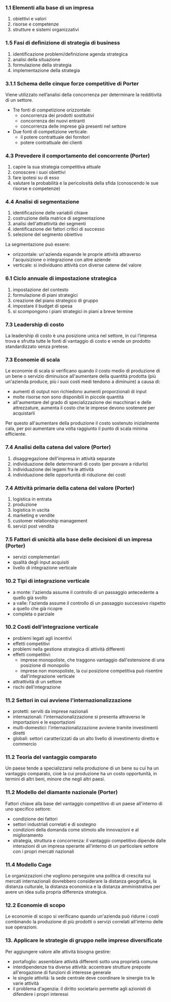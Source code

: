 ### 1.1 Elementi alla base di un impresa
1. obiettivi e valori
2. risorse e competenze
3. strutture e sistemi organizzativi
### 1.5 Fasi di definizione di strategia di business
1. identificazione problemi/definizione agenda strategica
2. analisi della situazione
3. formulazione della strategia
4. implementazione della strategia
### 3.1.1 Schema delle cinque forze competitive di Porter
Viene utilizzato nell’analisi della concorrenza per determinare la redditività di un settore. 
- Tre fonti di competizione orizzontale:
	- concorrenza dei prodotti sostitutivi
	- concorrenza dei nuovi entranti
	- concorrenza delle imprese già presenti nel settore
- Due fonti di competizione verticale:
	- il potere contrattuale dei fornitori
	- potere contrattuale dei clienti
### 4.3 Prevedere il comportamento del concorrente (Porter)
1. capire la sua strategia competitiva attuale
2. conoscere i suoi obiettivi
3. fare ipotesi su di esso
4. valutare la probabilità e la pericolosità della sfida (conoscendo le sue risorse e competenze)
### 4.4 Analisi di segmentazione 
1. identificazione delle variabili chiave
2. costruzione della matrice di segmentazione
3. analisi dell'attrattività dei segmenti
4. identificazione dei fattori critici di successo
5. selezione del segmento obiettivo

La segmentazione può essere:
- orizzontale: un'azienda espande le proprie attività attraverso l'acquisizione o integrazione con altre aziende
- verticale: si individuano attività con diverse catene del valore
### 6.1 Ciclo annuale di impostazione strategica
1. impostazione del contesto
2. formulazione di piani strategici
3. creazione del piano strategico di gruppo
4. impostare il budget di spesa
5. si scompongono i piani strategici in piani a breve termine
### 7.3 Leadership di costo
 La leadership di costo è una posizione unica nel settore, in cui l’impresa trova e sfrutta tutte le fonti di vantaggio di costo e vende un prodotto standardizzato senza pretese.
### 7.3 Economie di scala
Le economie di scala si verificano quando il costo medio di produzione di un bene o servizio diminuisce all'aumentare della quantità prodotta (più un'azienda produce, più i suoi costi medi tendono a diminuire) a causa di:
- aumenti di output non richiedono aumenti proporzionali di input
- molte risorse non sono disponibili in piccole quantità
- all'aumentare del grado di specializzazione dei macchinari e delle attrezzature, aumenta il costo che le imprese devono sostenere per acquistarli

Per questo all'aumentare della produzione il costo sostenuto inizialmente cala, per poi aumentare una volta raggiunto il punto di scala minima efficiente.
### 7.4 Analisi della catena del valore (Porter)
1. disaggregazione dell'impresa in attività separate
2. individuazione delle determinanti di costo (per provare a ridurlo)
3. individuazione dei legami fra le attività
4. individuazione delle opportunità di riduzione dei costi
### 7.4 Attività primarie della catena del valore (Porter)
1. logistica in entrata
2. produzione
3. logistica in uscita
4. marketing e vendite
5. customer relationship management
6. servizi post vendita
### 7.5 Fattori di unicità alla base delle decisioni di un impresa (Porter)
- servizi complementari
- qualità degli input acquisiti
- livello di integrazione verticale
### 10.2 Tipi di integrazione verticale
- a monte: l'azienda assume il controllo di un passaggio antecedente a quello già svolto
- a valle: l'azienda assume il controllo di un passaggio successivo rispetto a quello che già ricopre
- completa o parziale
### 10.2 Costi dell'integrazione verticale
- problemi legati agli incentivi
- effetti competitivi
- problemi nella gestione strategica di attività differenti
- effetti competitivi:
	- imprese monopoliste, che traggono vantaggio dall'estensione di una posizione di monopolio
	- imprese non monopoliste, la cui posizione competitiva può risentire dall'integrazione verticale
- attrattività di un settore
- rischi dell'integrazione
### 11.2 Settori in cui avviene l'internazionalizzazione
- protetti: serviti da imprese nazionali
- internazionali: l'internazionalizzazione si presenta attraverso le importazioni e le esportazioni
- multi-domestici: l'internazionalizzazione avviene tramite investimenti diretti
- globali: settori caratterizzati da un alto livello di investimento diretto e commercio
### 11.2 Teoria del vantaggio comparato
Un paese tende a specializzarsi nella produzione di un bene su cui ha un vantaggio comparato, cioè la cui produzione ha un costo opportunità, in termini di altri beni, minore che negli altri paesi.
### 11.2 Modello del diamante nazionale (Porter)
Fattori chiave alla base del vantaggio competitivo di un paese all'interno di uno specifico settore:
- condizione dei fattori
- settori industriali correlati e di sostegno
- condizioni della domanda come stimolo alle innovazioni e al miglioramento
- strategia, struttura e concorrenza: il vantaggio competitivo dipende dalle interazioni di un impresa operante all'interno di un particolare settore con i propri mercati nazionali
### 11.4 Modello Cage
Le organizzazioni che vogliono perseguire una politica di crescita sui mercati internazionali dovrebbero considerare la distanza geografica, la distanza culturale, la distanza economica e la distanza amministrativa per avere un idea sulla propria differenza strategica.
### 12.2 Economie di scopo
Le economie di scopo si verificano quando un'azienda può ridurre i costi combinando la produzione di più prodotti o servizi correlati all'interno delle sue operazioni.
### 13. Applicare le strategie di gruppo nelle imprese diversificate
Per aggiungere valore alle attività bisogna gestire:
- portafoglio: assemblare attività differenti sotto una proprietà comune
- interdipendenze tra diverse attività: accentrare strutture preposte all'erogazione di funzioni di interesse generale
- le singole attività: la sede centrale deve coordinare le sinergie tra le varie attività
- il problema d'agenzia: il diritto societario permette agli azionisti di difendere i propri interessi